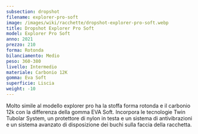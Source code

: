 ```yaml
---
subsection: dropshot
filename: explorer-pro-soft
image: /images/wiki/racchette/dropshot-explorer-pro-soft.webp
title: Dropshot Explorer Pro Soft
model: Explorer Pro Soft
anno: 2021
prezzo: 210
forma: Rotonda
bilanciamento: Medio
peso: 360-380
livello: Intermedio
materiale: Carbonio 12K
gomma: Eva Soft
superficie: Liscia
weight: -10
---
```

Molto simile al modello explorer pro ha la stoffa forma rotonda e il carbonio 12k con la differenza della gomma EVA Soft. Incorpora le tecnologie Twin Tubolar System, un protettore di nylon in testa e un sistema di antivibrazioni e un sistema avanzato di disposizione dei buchi sulla faccia della racchetta.
